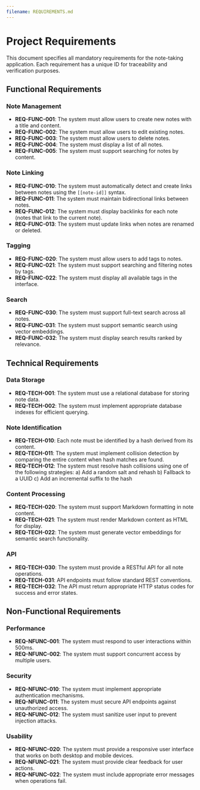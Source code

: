 ```yaml
---
filename: REQUIREMENTS.md
---
```

# Project Requirements

This document specifies all mandatory requirements for the note-taking application. Each requirement has a unique ID for traceability and verification purposes.

## Functional Requirements

### Note Management
- **REQ-FUNC-001**: The system must allow users to create new notes with a title and content.
- **REQ-FUNC-002**: The system must allow users to edit existing notes.
- **REQ-FUNC-003**: The system must allow users to delete notes.
- **REQ-FUNC-004**: The system must display a list of all notes.
- **REQ-FUNC-005**: The system must support searching for notes by content.

### Note Linking
- **REQ-FUNC-010**: The system must automatically detect and create links between notes using the `[[note-id]]` syntax.
- **REQ-FUNC-011**: The system must maintain bidirectional links between notes.
- **REQ-FUNC-012**: The system must display backlinks for each note (notes that link to the current note).
- **REQ-FUNC-013**: The system must update links when notes are renamed or deleted.

### Tagging
- **REQ-FUNC-020**: The system must allow users to add tags to notes.
- **REQ-FUNC-021**: The system must support searching and filtering notes by tags.
- **REQ-FUNC-022**: The system must display all available tags in the interface.

### Search
- **REQ-FUNC-030**: The system must support full-text search across all notes.
- **REQ-FUNC-031**: The system must support semantic search using vector embeddings.
- **REQ-FUNC-032**: The system must display search results ranked by relevance.

## Technical Requirements

### Data Storage
- **REQ-TECH-001**: The system must use a relational database for storing note data.
- **REQ-TECH-002**: The system must implement appropriate database indexes for efficient querying.

### Note Identification
- **REQ-TECH-010**: Each note must be identified by a hash derived from its content.
- **REQ-TECH-011**: The system must implement collision detection by comparing the entire content when hash matches are found.
- **REQ-TECH-012**: The system must resolve hash collisions using one of the following strategies:
  a) Add a random salt and rehash
  b) Fallback to a UUID
  c) Add an incremental suffix to the hash

### Content Processing
- **REQ-TECH-020**: The system must support Markdown formatting in note content.
- **REQ-TECH-021**: The system must render Markdown content as HTML for display.
- **REQ-TECH-022**: The system must generate vector embeddings for semantic search functionality.

### API
- **REQ-TECH-030**: The system must provide a RESTful API for all note operations.
- **REQ-TECH-031**: API endpoints must follow standard REST conventions.
- **REQ-TECH-032**: The API must return appropriate HTTP status codes for success and error states.

## Non-Functional Requirements

### Performance
- **REQ-NFUNC-001**: The system must respond to user interactions within 500ms.
- **REQ-NFUNC-002**: The system must support concurrent access by multiple users.

### Security
- **REQ-NFUNC-010**: The system must implement appropriate authentication mechanisms.
- **REQ-NFUNC-011**: The system must secure API endpoints against unauthorized access.
- **REQ-NFUNC-012**: The system must sanitize user input to prevent injection attacks.

### Usability
- **REQ-NFUNC-020**: The system must provide a responsive user interface that works on both desktop and mobile devices.
- **REQ-NFUNC-021**: The system must provide clear feedback for user actions.
- **REQ-NFUNC-022**: The system must include appropriate error messages when operations fail. 